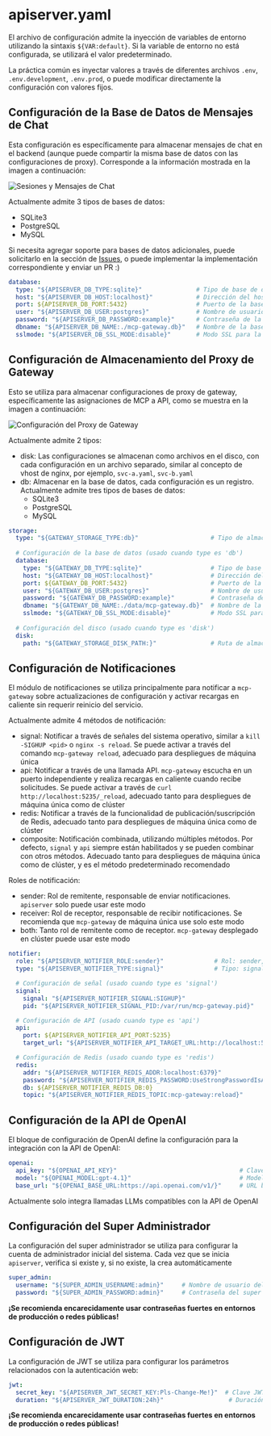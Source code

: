 # apiserver.yaml

El archivo de configuración admite la inyección de variables de entorno utilizando la sintaxis `${VAR:default}`. Si la variable de entorno no está configurada, se utilizará el valor predeterminado.

La práctica común es inyectar valores a través de diferentes archivos `.env`, `.env.development`, `.env.prod`, o puede modificar directamente la configuración con valores fijos.

## Configuración de la Base de Datos de Mensajes de Chat

Esta configuración es específicamente para almacenar mensajes de chat en el backend (aunque puede compartir la misma base de datos con las configuraciones de proxy). Corresponde a la información mostrada en la imagen a continuación:

![Sesiones y Mensajes de Chat](/img/chat_histories.png)

Actualmente admite 3 tipos de bases de datos:
- SQLite3
- PostgreSQL
- MySQL

Si necesita agregar soporte para bases de datos adicionales, puede solicitarlo en la sección de [Issues](https://github.com/mcp-ecosystem/mcp-gateway/issues), o puede implementar la implementación correspondiente y enviar un PR :)

```yaml
database:
  type: "${APISERVER_DB_TYPE:sqlite}"               # Tipo de base de datos (sqlite, postgres, mysql)
  host: "${APISERVER_DB_HOST:localhost}"            # Dirección del host de la base de datos
  port: ${APISERVER_DB_PORT:5432}                   # Puerto de la base de datos
  user: "${APISERVER_DB_USER:postgres}"             # Nombre de usuario de la base de datos
  password: "${APISERVER_DB_PASSWORD:example}"      # Contraseña de la base de datos
  dbname: "${APISERVER_DB_NAME:./mcp-gateway.db}"   # Nombre de la base de datos o ruta del archivo
  sslmode: "${APISERVER_DB_SSL_MODE:disable}"       # Modo SSL para la conexión a la base de datos
```

## Configuración de Almacenamiento del Proxy de Gateway

Esto se utiliza para almacenar configuraciones de proxy de gateway, específicamente las asignaciones de MCP a API, como se muestra en la imagen a continuación:

![Configuración del Proxy de Gateway](/img/gateway_proxies.png)

Actualmente admite 2 tipos:
- disk: Las configuraciones se almacenan como archivos en el disco, con cada configuración en un archivo separado, similar al concepto de vhost de nginx, por ejemplo, `svc-a.yaml`, `svc-b.yaml`
- db: Almacenar en la base de datos, cada configuración es un registro. Actualmente admite tres tipos de bases de datos:
    - SQLite3
    - PostgreSQL
    - MySQL

```yaml
storage:
  type: "${GATEWAY_STORAGE_TYPE:db}"                    # Tipo de almacenamiento: db, disk
  
  # Configuración de la base de datos (usado cuando type es 'db')
  database:
    type: "${GATEWAY_DB_TYPE:sqlite}"                   # Tipo de base de datos (sqlite, postgres, mysql)
    host: "${GATEWAY_DB_HOST:localhost}"                # Dirección del host de la base de datos
    port: ${GATEWAY_DB_PORT:5432}                       # Puerto de la base de datos
    user: "${GATEWAY_DB_USER:postgres}"                 # Nombre de usuario de la base de datos
    password: "${GATEWAY_DB_PASSWORD:example}"          # Contraseña de la base de datos
    dbname: "${GATEWAY_DB_NAME:./data/mcp-gateway.db}"  # Nombre de la base de datos o ruta del archivo
    sslmode: "${GATEWAY_DB_SSL_MODE:disable}"           # Modo SSL para la conexión a la base de datos
  
  # Configuración del disco (usado cuando type es 'disk')
  disk:
    path: "${GATEWAY_STORAGE_DISK_PATH:}"               # Ruta de almacenamiento de archivos de datos
```

## Configuración de Notificaciones

El módulo de notificaciones se utiliza principalmente para notificar a `mcp-gateway` sobre actualizaciones de configuración y activar recargas en caliente sin requerir reinicio del servicio.

Actualmente admite 4 métodos de notificación:
- signal: Notificar a través de señales del sistema operativo, similar a `kill -SIGHUP <pid>` o `nginx -s reload`. Se puede activar a través del comando `mcp-gateway reload`, adecuado para despliegues de máquina única
- api: Notificar a través de una llamada API. `mcp-gateway` escucha en un puerto independiente y realiza recargas en caliente cuando recibe solicitudes. Se puede activar a través de `curl http://localhost:5235/_reload`, adecuado tanto para despliegues de máquina única como de clúster
- redis: Notificar a través de la funcionalidad de publicación/suscripción de Redis, adecuado tanto para despliegues de máquina única como de clúster
- composite: Notificación combinada, utilizando múltiples métodos. Por defecto, `signal` y `api` siempre están habilitados y se pueden combinar con otros métodos. Adecuado tanto para despliegues de máquina única como de clúster, y es el método predeterminado recomendado

Roles de notificación:
- sender: Rol de remitente, responsable de enviar notificaciones. `apiserver` solo puede usar este modo
- receiver: Rol de receptor, responsable de recibir notificaciones. Se recomienda que `mcp-gateway` de máquina única use solo este modo
- both: Tanto rol de remitente como de receptor. `mcp-gateway` desplegado en clúster puede usar este modo

```yaml
notifier:
  role: "${APISERVER_NOTIFIER_ROLE:sender}"              # Rol: sender, receiver, o both
  type: "${APISERVER_NOTIFIER_TYPE:signal}"              # Tipo: signal, api, redis, o composite

  # Configuración de señal (usado cuando type es 'signal')
  signal:
    signal: "${APISERVER_NOTIFIER_SIGNAL:SIGHUP}"                       # Señal a enviar
    pid: "${APISERVER_NOTIFIER_SIGNAL_PID:/var/run/mcp-gateway.pid}"    # Ruta del archivo PID

  # Configuración de API (usado cuando type es 'api')
  api:
    port: ${APISERVER_NOTIFIER_API_PORT:5235}                                           # Puerto de la API
    target_url: "${APISERVER_NOTIFIER_API_TARGET_URL:http://localhost:5235/_reload}"    # Punto final de recarga

  # Configuración de Redis (usado cuando type es 'redis')
  redis:
    addr: "${APISERVER_NOTIFIER_REDIS_ADDR:localhost:6379}"                             # Dirección de Redis
    password: "${APISERVER_NOTIFIER_REDIS_PASSWORD:UseStrongPasswordIsAGoodPractice}"   # Contraseña de Redis
    db: ${APISERVER_NOTIFIER_REDIS_DB:0}                                                # Número de base de datos de Redis
    topic: "${APISERVER_NOTIFIER_REDIS_TOPIC:mcp-gateway:reload}"                       # Tema de publicación/suscripción de Redis
```

## Configuración de la API de OpenAI

El bloque de configuración de OpenAI define la configuración para la integración con la API de OpenAI:

```yaml
openai:
  api_key: "${OPENAI_API_KEY}"                                  # Clave de API de OpenAI (requerida)
  model: "${OPENAI_MODEL:gpt-4.1}"                              # Modelo a utilizar
  base_url: "${OPENAI_BASE_URL:https://api.openai.com/v1/}"     # URL base de la API
```

Actualmente solo integra llamadas LLMs compatibles con la API de OpenAI

## Configuración del Super Administrador

La configuración del super administrador se utiliza para configurar la cuenta de administrador inicial del sistema. Cada vez que se inicia `apiserver`, verifica si existe y, si no existe, la crea automáticamente

```yaml
super_admin:
  username: "${SUPER_ADMIN_USERNAME:admin}"     # Nombre de usuario del super administrador
  password: "${SUPER_ADMIN_PASSWORD:admin}"     # Contraseña del super administrador (cambiar en producción)
```

**¡Se recomienda encarecidamente usar contraseñas fuertes en entornos de producción o redes públicas!**

## Configuración de JWT

La configuración de JWT se utiliza para configurar los parámetros relacionados con la autenticación web:

```yaml
jwt:
  secret_key: "${APISERVER_JWT_SECRET_KEY:Pls-Change-Me!}"  # Clave JWT (cambiar en producción)
  duration: "${APISERVER_JWT_DURATION:24h}"                  # Duración del token
```

**¡Se recomienda encarecidamente usar contraseñas fuertes en entornos de producción o redes públicas!**

